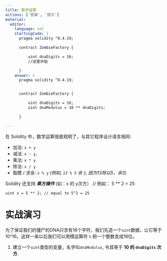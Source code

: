 ```yaml
---
title: 数学运算
actions: ['答案', '提示']
material:
  editor:
    language: sol
    startingCode: |
      pragma solidity ^0.4.19;

      contract ZombieFactory {

          uint dnaDigits = 16;
          //这里开始

      }
    answer: >
      pragma solidity ^0.4.19;


      contract ZombieFactory {

          uint dnaDigits = 16;
          uint dnaModulus = 10 ** dnaDigits;

      }

---
```


在 Solidity 中，数学运算很直观明了，与其它程序设计语言相同:

* 加法: `x + y`
* 减法: `x - y`,
* 乘法: `x * y`
* 除法: `x / y`
* 取模 / 求余: `x % y` _(例如, `13 % 5` 余 `3`, 因为13除以5，余3)_

Solidity 还支持 ***乘方操作*** (如：x 的 y次方） // 例如： 5 ** 2 = 25
```
uint x = 5 ** 2; // equal to 5^2 = 25
```

# 实战演习

为了保证我们的僵尸的DNA只含有16个字符，我们先造一个`uint`数据，让它等于10^16。这样一来以后我们可以用模运算符 `%` 把一个整数变成16位。

1. 建立一个`uint`类型的变量，名字叫`dnaModulus`, 令其等于 **10 的 `dnaDigits` 次方**.
